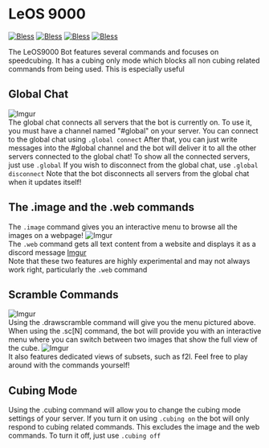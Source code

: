 # LeOS 9000
[![Bless](https://cdn.rawgit.com/LunaGao/BlessYourCodeTag/master/tags/god.svg)](http://lunagao.github.io/BlessYourCodeTag/) 
[![Bless](https://cdn.rawgit.com/LunaGao/BlessYourCodeTag/master/tags/jesus.svg)](http://lunagao.github.io/BlessYourCodeTag/) 
[![Bless](https://cdn.rawgit.com/LunaGao/BlessYourCodeTag/master/tags/allah.svg)](http://lunagao.github.io/BlessYourCodeTag/) 
[![Bless](https://cdn.rawgit.com/LunaGao/BlessYourCodeTag/master/tags/ramen.svg)](http://lunagao.github.io/BlessYourCodeTag/) 

The LeOS9000 Bot features several commands and focuses on speedcubing. It has a cubing only mode which blocks all non cubing related commands from being used. This is especially useful 

## Global Chat
![Imgur](https://i.imgur.com/4rQ9v5o.png)                                               
The global chat connects all servers that the bot is currently on. To use it, you must have a channel named "#global" on your server. You can connect to the global chat using 
```.global connect```
After that, you can just write messages into the #global channel and the bot will deliver it to all the other servers connected to the global chat! To show all the connected servers, just use 
```.global```
If you wish to disconnect from the global chat, use 
```.global disconnect```
Note that the bot disconnects all servers from the global chat when it updates itself!

## The .image and the .web commands
The ```.image``` command gives you an interactive menu to browse all the images on a webpage!
![Imgur](https://i.imgur.com/uSSiAka.png)                                                             
The ```.web``` command gets all text content from a website and displays it as a discord message
[Imgur](https://i.imgur.com/b576YSf.png)                                                                                
Note that these two features are highly experimental and may not always work right, particularly the ```.web``` command

## Scramble Commands
![Imgur](https://i.imgur.com/hdnoU8x.png)                                                                     
Using the .drawscramble command will give you the menu pictured above. When using the .sc[N] command, the bot will provide you with an interactive menu where you can switch between two images that show the full view of the cube. 
![Imgur](https://i.imgur.com/s1z1wio.png)                                                     
It also features dedicated views of subsets, such as f2l. Feel free to play around with the commands yourself!

## Cubing Mode
Using the .cubing command will allow you to change the cubing mode settings of your server. If you turn it on using
```.cubing on```
the bot will only respond to cubing related commands. This excludes the image and the web commands. To turn it off, just use
```.cubing off```
